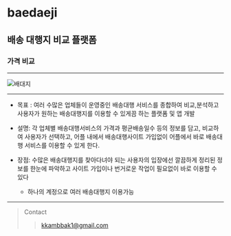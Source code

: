 # baedaeji


## 배송 대행지 비교 플랫폼

### 가격 비교
--------


![배대지](https://user-images.githubusercontent.com/71304637/139587837-88c151a7-6ab7-47e6-a194-1d2ff1915166.PNG)


--------
- 목표 : 여러 수많은 업체들이 운영중인 배송대행 서비스를 종합하여 비교,분석하고 사용자가 원하는 배송대행지를 이용할 수 있게끔 하는 플랫폼 및 앱 개발


- 설명: 각 업체별 배송대행서비스의 가격과 평균배송일수 등의 정보를 담고, 비교하여 사용자가 선택하고, 어플 내에서 배송대행사이트 가입없이 어플에서 바로 배송대행 서비스를 이용할 수 있게 한다.


- 장점: 수많은 배송대행지를 찾아다녀야 되는 사용자의 입장에선 깔끔하게 정리된 정보를 한눈에 파악하고 사이트 가입이나 번거로운 작업이 필요없이 바로 이용할 수 있다
  - 하나의 계정으로 여러 배송대행지 이용가능

-------
> Contact
> 
> > kkambbak1@gmail.com
